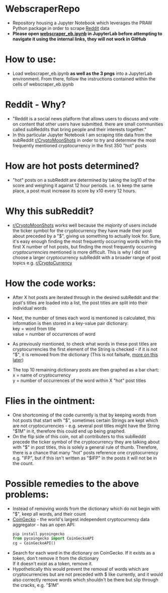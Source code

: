 # WebscraperRepo

* Repository housing a Jupyter Notebook which leverages the PRAW Python package in order to scrape [Reddit](https://www.reddit.com/) data
* __Please open [webscraper_eb.ipynb](webscraper_folder/webscraper_eb.ipynb) in JupyterLab before attempting to navigate it using the internal links, they will not work in GitHub__

# How to use:

* Load webscraper_eb.ipynb __as well as the 3 pngs__ into a JupyterLab environment. From there, follow the instructions contained within the cells of webscraper_eb.ipynb
# Reddit - Why?

* "Reddit is a social news platform that allows users to discuss and vote on content that other users have submitted. there are small communities called subReddits that bring people and their interests together."
* In this particular Jupyter Notebook I am scraping title data from the subReddit [r/CryptoMoonShots](https://www.reddit.com/r/CryptoMoonShots/) in order to try and determine the most frequently mentioned cryptocurrency in the first 350 "hot" posts

# How are hot posts determined?
* "hot" posts on a subReddit are determined by taking the log10 of the score and weighing it against 12 hour periods. i.e. to keep the same place, a post must increase its score by x10 every 12 hours.

# Why this subReddit?
* [r/CryptoMoonShots](https://www.reddit.com/r/CryptoMoonShots/) works well because the _majority_ of users include the ticker symbol for the cryptocurrency they have made their post about preceded by a "$", giving us something to actually look for. Sure, it's easy enough finding the most frequently occurring words within the first X number of hot posts, but finding the most frequently occurring _cryptocurrencies_ mentioned is more difficult. This is why I did not choose a larger cryptocurrency subReddit with a broader range of post topics e.g. [r/CryptoCurrency](https://www.reddit.com/r/CryptoCurrency/)

# How the code works:
* After X hot posts are iterated through in the desired subReddit and the post's titles are loaded into a list, the post titles are split into their individual words
* Next, the number of times each word is mentioned is calculated, this information is then stored in a key-value pair dictionary:       
  key = word from title       
  value = number of occurrences of word     

* As previously mentioned, to check what words in these post titles are cryptocurrencies the first element of the String is checked - if it is not "$", it is removed from the dictionary (This is not failsafe, [more on this later](#flies-in-the-ointment))
* The top 10 remaining dictionary posts are then graphed as a bar chart:       
  x = name of cryptocurrency       
  y = number of occurrences of the word within X "hot" post titles

# Flies in the ointment:
* One shortcoming of the code currently is that by keeping words from hot posts that start with "$", sometimes certain Strings are kept which are not cryptocurrencies - e.g. several post titles might have the String "$1M" in it, therefore this could end up being graphed.
* On the flip side of this coin, not all contributers to this subReddit precede the ticker symbol of the cryptocurrency they are talking about with "$" in post titles, this is solely a general rule of thumb. Therefore, there is a chance that many "hot" posts reference one cryptocurrency e.g. "IFP", but if this isn't written as "$IFP" in the posts it will not be in the count.

# Possible remedies to the above problems:
* Instead of removing words from the dictionary which do not begin with "$", keep all words, and their count
* [CoinGecko](https://www.coingecko.com/en) - the world's largest independent cryptocurrency data aggregator - has an open API:       
  ```Python
  pip install pycoingecko
  from pycoingecko import CoinGeckoAPI
  cg = CoinGeckoAPI()
  ```
*  Search for each word in the dictionary on CoinGecko. If it exists as a token, don't remove it from the dictionary       
   If it doesn't exist as a token, remove it.        
*  Hypothetically this would prevent the removal of words which are cryptocurrencies but are not preceded with $ like currently, and it would also correctly remove words which shouldn't be there but slip through the cracks, e.g. "$1M"
   
